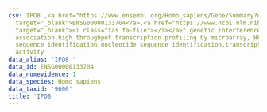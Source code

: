 ```yaml
---
csv: IPO8 ,<a href="https://www.ensembl.org/Homo_sapiens/Gene/Summary?db=core;g=ENSG00000133704"
  target="_blank">ENSG00000133704</a>,<a href="https://www.ncbi.nlm.nih.gov/pubmed/28369544"
  target="_blank"><i class="fas fa-file"></i></a>",genetic interference,functional
  association,high throughput transcription profiling by microarray, HF73 cells,nucleotide
  sequence identification,nucleotide sequence identification,transcriptional regulation,up-regulates
  activity
data_alias: 'IPO8 '
data_id: ENSG00000133704
data_numevidence: 1
data_species: Homo sapiens
data_taxid: '9606'
title: 'IPO8 '
---
```

